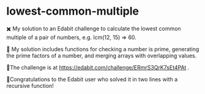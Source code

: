# lowest-common-multiple
✖️ My solution to an Edabit challenge to calculate the lowest common multiple of a pair of numbers, e.g. lcm(12, 15) => 60.

🧮 My solution includes functions for checking a number is prime, generating the prime factors of a number, and merging arrays with overlapping values.

🔗The challenge is at https://edabit.com/challenge/ERmrS3QrK7sEt4PAt .

🤏Congratulations to the Edabit user who solved it in two lines with a recursive function!
